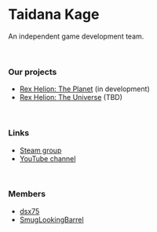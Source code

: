 # Taidana Kage

An independent game development team.

<br>

### Our projects

- [Rex Helion: The Planet](https://taidanakage.github.io/RexHelion/) (in development)
- [Rex Helion: The Universe](https://taidanakage.github.io/RexHelion2/) (TBD)

<br>

### Links

- [Steam group](https://steamcommunity.com/groups/TaidanaKage)
- [YouTube channel](https://www.youtube.com/channel/UC4yk3UF3tJcJIN2ptavI1hA)

<br>

### Members

- [dsx75](https://steamcommunity.com/id/dsx75)
- [SmugLookingBarrel](https://steamcommunity.com/id/smugbarrel)

<br>
<br>
<br>
